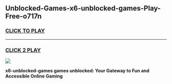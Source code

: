 
## Unblocked-Games-x6-unblocked-games-Play-Free-o717n
<h3>
<a href="https://premium76.site?title=x6-unblocked-games&ref=18A1">CLICK TO PLAY</a></h3>
<hr>

<h3>
<a href="https://premium76.site?title=x6-unblocked-games&ref=18A1">CLICK 2 PLAY</a>
  
</h3>

<a href="https://premium76.site?title=x6-unblocked-games&ref=18A1"><img src="https://clearcache.store/games.png"></a>


**x6-unblocked-games games unblocked: Your Gateway to Fun and Accessible Online Gaming**
